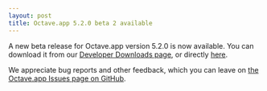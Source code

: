 ```yaml
---
layout: post
title: Octave.app 5.2.0 beta 2 available
---
```


A new beta release for Octave.app version 5.2.0 is now available. You can download it from our [Developer Downloads page](/Developer-Downloads.html), or directly [here](https://github.com/octave-app/octave-app/releases/download/v5.2.0-beta2/Octave-5.2.0-beta2.dmg).

We appreciate bug reports and other feedback, which you can leave on [the Octave.app Issues page on GitHub](https://github.com/octave-app/octave-app/issues).
